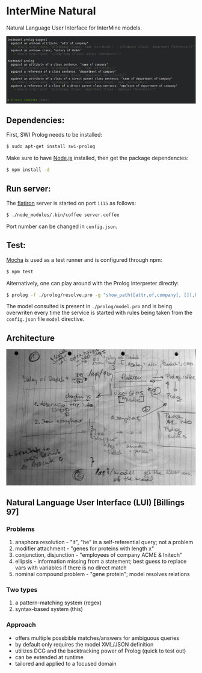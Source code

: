 # InterMine Natural

Natural Language User Interface for InterMine models.

![image](https://github.com/radekstepan/intermine-natural/raw/master/misc/test.png)

## Dependencies:

First, SWI Prolog needs to be installed:

```bash
$ sudo apt-get install swi-prolog
```

Make sure to have [Node.js](https://github.com/joyent/node/wiki/Installing-Node.js-via-package-manager) installed, then get the package dependencies:

```bash
$ npm install -d
```

## Run server:

The [flatiron](http://flatironjs.org/) server is started on port `1115` as follows:

```bash
$ ./node_modules/.bin/coffee server.coffee
```

Port number can be changed in `config.json`.

## Test:

[Mocha](http://visionmedia.github.com/mocha/) is used as a test runner and is configured through npm:

```bash
$ npm test
```

Alternatively, one can play around with the Prolog interpreter directly:

```bash
$ prolog -f ./prolog/resolve.pro -g "show_path([attr,of,company], []),halt"
```

The model consulted is present in `./prolog/model.pro` and is being overwriten every time the service is started with rules being taken from the `config.json` file `model` directive.

## Architecture

![image](https://github.com/radekstepan/intermine-natural/raw/master/misc/architecture.jpg)

## Natural Language User Interface (LUI) [Billings 97]

### Problems

1. anaphora resolution - "it", "he" in a self-referential query; not a problem
2. modifier attachment - "genes for proteins with length x"
3. conjunction, disjunction - "employees of company ACME & Initech"
4. ellipsis - information missing from a statement; best guess to replace vars with variables if there is no direct match
5. nominal compound problem - "gene protein"; model resolves relations

### Two types

1. a pattern-matching system (regex)
2. syntax-based system (this)

### Approach

* offers multiple possbible matches/answers for ambiguous queries
* by default only requires the model XML/JSON definition
* utilizes DCG and the backtracking power of Prolog (quick to test out)
* can be extended at runtime
* tailored and applied to a focused domain